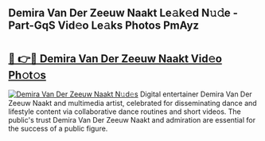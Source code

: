 ## Demira Van Der Zeeuw Naakt Le𝚊k𝚎d N𝚞𝚍e - Part-GqS Vid𝚎o Le𝚊ks Photos PmAyz

# <h2><a href="http://fb0upi.evod.top/?m=Demira+Van+Der+Zeeuw+Naakt">🔗 👉🔴 Demira Van Der Zeeuw Naakt Vid𝚎o Ph𝚘t𝚘s</a></h2>

[![Demira Van Der Zeeuw Naakt N𝚞d𝚎s](https://i.imgur.com/8V9OHl7.gif)](http://fb0upi.evod.top/?m=Demira+Van+Der+Zeeuw+Naakt)
Digital entertainer Demira Van Der Zeeuw Naakt and multimedia artist, celebrated for disseminating dance and lifestyle content via collaborative dance routines and short videos. The public's trust Demira Van Der Zeeuw Naakt and admiration are essential for the success of a public figure. 
